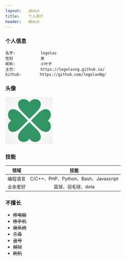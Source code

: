 ```yaml
---
layout:   about
title:    个人简介
header:   About
---
```


### 个人信息

````
名字:           legolas
性别            男
昵称:           小叶子
主页:           https://legolasng.github.io/
Github:        https://github.com/legolasNg/
````

### 头像

![我的头像](/styles/images/legolas.jpg)

### 技能

|   领域  |   技能  |
| -----   | :----: |
| 编程语言| C/C++、PHP、Python、Bash、Javascript|
| 业余爱好| 篮球、羽毛球、dota |

### 不擅长

- ~~修电脑~~
- ~~修手机~~
- ~~装系统~~
- ~~杀毒~~
- ~~盗号~~
- ~~越狱~~
- ~~刷机~~

